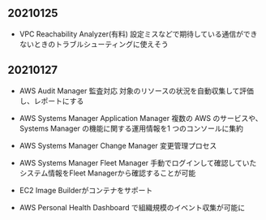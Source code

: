 ## 20210125
- VPC Reachability Analyzer(有料)
設定ミスなどで期待している通信ができないときのトラブルシューティングに使えそう

## 20210127
- AWS Audit Manager
監査対応 対象のリソースの状況を自動収集して評価し、レポートにする

- AWS Systems Manager Application Manager
複数の AWS のサービスや、Systems Manager の機能に関する運用情報を1 つのコンソールに集約

- AWS Systems Manager Change Manager
変更管理プロセス

- AWS Systems Manager Fleet Manager
手動でログインして確認していたシステム情報をFleet Managerから確認することが可能

- EC2 Image Builderがコンテナをサポート

- AWS Personal Health Dashboard で組織規模のイベント収集が可能に
